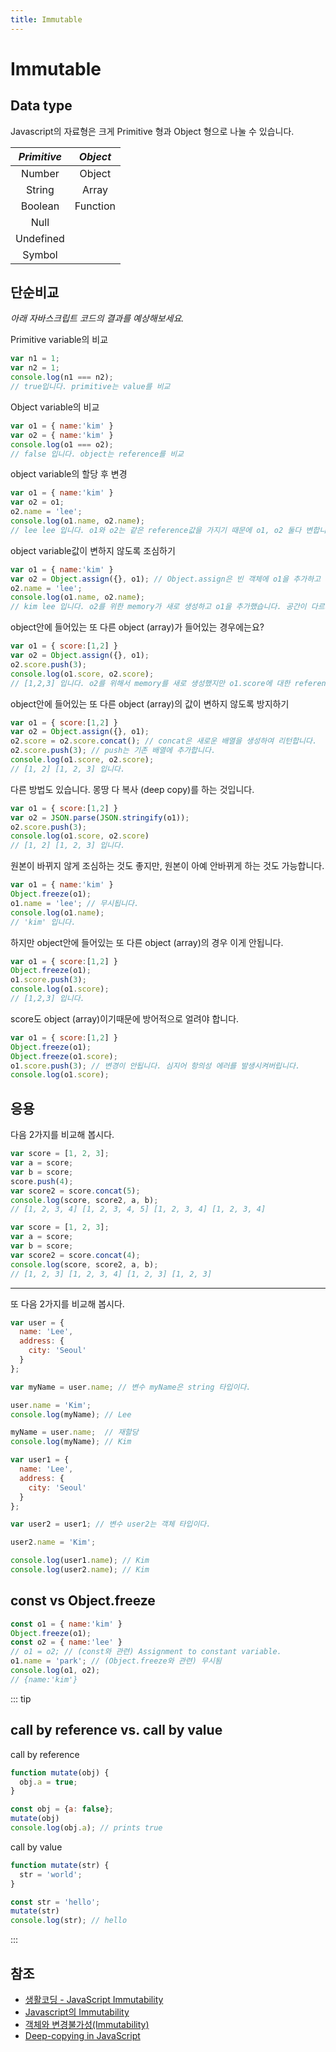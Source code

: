 ```yaml
---
title: Immutable
---
```


# Immutable

## Data type

Javascript의 자료형은 크게 Primitive 형과 Object 형으로 나눌 수 있습니다. 

| *Primitive*    | *Object*       | 
| :------------: | :------------: |
| Number         | Object         |
| String         | Array          |
| Boolean        | Function       |
| Null           |                |
| Undefined      |                |
| Symbol         |                |


## 단순비교

*아래 자바스크립트 코드의 결과를 예상해보세요.*

Primitive variable의 비교

```js
var n1 = 1;
var n2 = 1;
console.log(n1 === n2);
// true입니다. primitive는 value를 비교
```


Object variable의 비교

```js
var o1 = { name:'kim' }
var o2 = { name:'kim' }
console.log(o1 === o2);
// false 입니다. object는 reference를 비교
```


object variable의 할당 후 변경

```js
var o1 = { name:'kim' }
var o2 = o1;
o2.name = 'lee';
console.log(o1.name, o2.name);
// lee lee 입니다. o1와 o2는 같은 reference값을 가지기 때문에 o1, o2 둘다 변합니다.
```


object variable값이 변하지 않도록 조심하기

```js
var o1 = { name:'kim' }
var o2 = Object.assign({}, o1); // Object.assign은 빈 객체에 o1을 추가하고 리턴합니다.
o2.name = 'lee';
console.log(o1.name, o2.name);
// kim lee 입니다. o2를 위한 memory가 새로 생성하고 o1을 추가했습니다. 공간이 다르기 때문에 o2를 수정해도 o1은 영향 받지 않습니다.
```


object안에 들어있는 또 다른 object (array)가 들어있는 경우에는요?

```js
var o1 = { score:[1,2] }
var o2 = Object.assign({}, o1);
o2.score.push(3);
console.log(o1.score, o2.score);
// [1,2,3] 입니다. o2를 위해서 memory를 새로 생성했지만 o1.score에 대한 reference가 같기 때문에 o2.score를 변경하면 01.score도 바뀝니다.
```


object안에 들어있는 또 다른 object (array)의 값이 변하지 않도록 방지하기

```js
var o1 = { score:[1,2] }
var o2 = Object.assign({}, o1);
o2.score = o2.score.concat(); // concat은 새로운 배열을 생성하여 리턴합니다.
o2.score.push(3); // push는 기존 배열에 추가합니다.
console.log(o1.score, o2.score);
// [1, 2] [1, 2, 3] 입니다.
```


다른 방법도 있습니다. 몽땅 다 복사 (deep copy)를 하는 것입니다.

```js
var o1 = { score:[1,2] }
var o2 = JSON.parse(JSON.stringify(o1));
o2.score.push(3);
console.log(o1.score, o2.score)
// [1, 2] [1, 2, 3] 입니다.
```


원본이 바뀌지 않게 조심하는 것도 좋지만, 원본이 아예 안바뀌게 하는 것도 가능합니다.

```js
var o1 = { name:'kim' }
Object.freeze(o1);
o1.name = 'lee'; // 무시됩니다.
console.log(o1.name);
// 'kim' 입니다.
```


하지만 object안에 들어있는 또 다른 object (array)의 경우 이게 안됩니다.

```js
var o1 = { score:[1,2] }
Object.freeze(o1);
o1.score.push(3);
console.log(o1.score);
// [1,2,3] 입니다.
```


score도 object (array)이기때문에 방어적으로 얼려야 합니다.

```js
var o1 = { score:[1,2] }
Object.freeze(o1);
Object.freeze(o1.score);
o1.score.push(3); // 변경이 안됩니다. 심지어 항의성 에러를 발생시켜버립니다.
console.log(o1.score);
```


## 응용


다음 2가지를 비교해 봅시다.

```js
var score = [1, 2, 3];
var a = score;
var b = score;
score.push(4);
var score2 = score.concat(5);
console.log(score, score2, a, b);
// [1, 2, 3, 4] [1, 2, 3, 4, 5] [1, 2, 3, 4] [1, 2, 3, 4]
```


```js
var score = [1, 2, 3];
var a = score;
var b = score;
var score2 = score.concat(4);
console.log(score, score2, a, b);
// [1, 2, 3] [1, 2, 3, 4] [1, 2, 3] [1, 2, 3]
```

----
또 다음 2가지를 비교해 봅시다.

```js
var user = {
  name: 'Lee',
  address: {
    city: 'Seoul'
  }
};

var myName = user.name; // 변수 myName은 string 타입이다.

user.name = 'Kim';
console.log(myName); // Lee

myName = user.name;  // 재할당
console.log(myName); // Kim
```


```js
var user1 = {
  name: 'Lee',
  address: {
    city: 'Seoul'
  }
};

var user2 = user1; // 변수 user2는 객체 타입이다.

user2.name = 'Kim';

console.log(user1.name); // Kim
console.log(user2.name); // Kim
```


## const vs Object.freeze


```js
const o1 = { name:'kim' }
Object.freeze(o1);
const o2 = { name:'lee' }
// o1 = o2; // (const와 관련) Assignment to constant variable.
o1.name = 'park'; // (Object.freeze와 관련) 무시됨
console.log(o1, o2);
// {name:'kim'}
```


::: tip
## call by reference vs. call by value

call by reference

```js
function mutate(obj) {
  obj.a = true;
}

const obj = {a: false};
mutate(obj)
console.log(obj.a); // prints true
```

call by value

```js
function mutate(str) {
  str = 'world';
}

const str = 'hello';
mutate(str)
console.log(str); // hello 
```
:::


## 참조
* [생활코딩 - JavaScript Immutability](https://www.opentutorials.org/module/4075)
* [Javascript의 Immutability](http://blog.naver.com/wj8606/221209820504)
* [객체와 변경불가성(Immutability)](https://poiemaweb.com/js-immutability)
* [Deep-copying in JavaScript](https://dassur.ma/things/deep-copy/)
